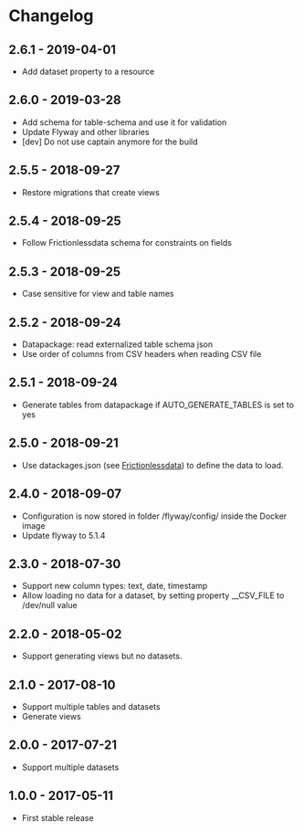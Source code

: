 
# Changelog

## 2.6.1 - 2019-04-01

* Add dataset property to a resource

## 2.6.0 - 2019-03-28

* Add schema for table-schema and use it for validation
* Update Flyway and other libraries
* [dev] Do not use captain anymore for the build

## 2.5.5 - 2018-09-27

* Restore migrations that create views

## 2.5.4 - 2018-09-25

* Follow Frictionlessdata schema for constraints on fields

## 2.5.3 - 2018-09-25

* Case sensitive for view and table names

## 2.5.2 - 2018-09-24

* Datapackage: read externalized table schema json
* Use order of columns from CSV headers when reading CSV file

## 2.5.1 - 2018-09-24

* Generate tables from datapackage if AUTO_GENERATE_TABLES is set to yes

## 2.5.0 - 2018-09-21

* Use datackages.json (see [Frictionlessdata](https://http://frictionlessdata.io/)) to define the data to load.

## 2.4.0 - 2018-09-07

* Configuration is now stored in folder /flyway/config/ inside the Docker image
* Update flyway to 5.1.4

## 2.3.0 - 2018-07-30

* Support new column types: text, date, timestamp
* Allow loading no data for a dataset, by setting property \_\_CSV_FILE to /dev/null value

## 2.2.0 - 2018-05-02

* Support generating views but no datasets.

## 2.1.0 - 2017-08-10

* Support multiple tables and datasets
* Generate views

## 2.0.0 - 2017-07-21

* Support multiple datasets

## 1.0.0 - 2017-05-11

* First stable release
